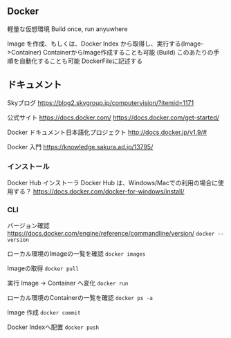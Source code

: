 ## Docker

軽量な仮想環境
Build once, run anyuwhere

Image を作成、もしくは、Docker Index から取得し、実行する(Image->Container)
ContainerからImage作成することも可能 (Build)
このあたりの手順を自動化することも可能 DockerFileに記述する


## ドキュメント
Skyブログ
https://blog2.skygroup.jp/computervision/?itemid=1171

公式サイト
https://docs.docker.com/
https://docs.docker.com/get-started/

Docker ドキュメント日本語化プロジェクト
http://docs.docker.jp/v1.9/#

Docker 入門
https://knowledge.sakura.ad.jp/13795/


### インストール

Docker Hub インストーラ
Docker Hub は、Windows/Macでの利用の場合に使用する？ 
https://docs.docker.com/docker-for-windows/install/







### CLI

バージョン確認
https://docs.docker.com/engine/reference/commandline/version/
`docker --version`

ローカル環境のImageの一覧を確認
`docker images`

Imageの取得
`docker pull`

実行 Image -> Container へ変化
`docker run`

ローカル環境のContainerの一覧を確認
`docker ps -a`

Image 作成
`docker commit`

Docker Indexへ配置
`docker push`





